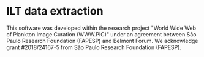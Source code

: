 # ILT data extraction

This software was developed within the research project "World Wide Web of Plankton Image Curation (WWW.PIC)" under an agreement between São Paulo Research Foundation (FAPESP) and Belmont Forum.
We acknowledge grant #2018/24167-5 from São Paulo Research Foundation (FAPESP).
